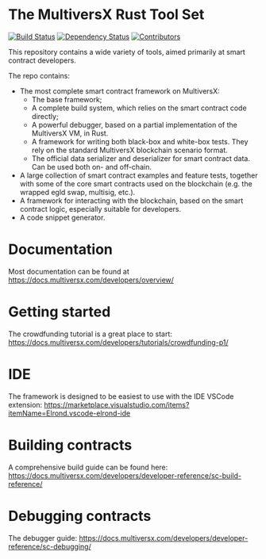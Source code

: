 # The MultiversX Rust Tool Set


[![Build Status](https://img.shields.io/github/actions/workflow/status/multiversx/mx-sdk-rs/actions.yml?branch=master)](https://github.com/multiversx/mx-sdk-rs/actions/workflows/actions.yml?query=branch%3Amaster) [![Dependency Status](https://deps.rs/repo/github/multiversx/mx-sdk-rs/status.svg)](https://deps.rs/repo/github/multiversx/mx-sdk-rs) [![Contributors](https://img.shields.io/github/contributors/multiversx/mx-sdk-rs)](https://github.com/multiversx/mx-sdk-rs/graphs/contributors)

This repository contains a wide variety of tools, aimed primarily at smart contract developers.

The repo contains:
- The most complete smart contract framework on MultiversX:
    - The base framework;
    - A complete build system, which relies on the smart contract code directly;
    - A powerful debugger, based on a partial implementation of the MultiversX VM, in Rust.
    - A framework for writing both black-box and white-box tests. They rely on the standard MultiversX blockchain scenario format.
    - The official data serializer and deserializer for smart contract data. Can be used both on- and off-chain.
- A large collection of smart contract examples and feature tests, together with some of the core smart contracts used on the blockchain (e.g. the wrapped egld swap, multisig, etc.).
- A framework for interacting with the blockchain, based on the smart contract logic, especially suitable for developers.
- A code snippet generator.

# Documentation

Most documentation can be found at https://docs.multiversx.com/developers/overview/

# Getting started

The crowdfunding tutorial is a great place to start: https://docs.multiversx.com/developers/tutorials/crowdfunding-p1/

# IDE

The framework is designed to be easiest to use with the IDE VSCode extension: https://marketplace.visualstudio.com/items?itemName=Elrond.vscode-elrond-ide

# Building contracts

A comprehensive build guide can be found here: https://docs.multiversx.com/developers/developer-reference/sc-build-reference/

# Debugging contracts

The debugger guide: https://docs.multiversx.com/developers/developer-reference/sc-debugging/
